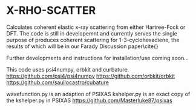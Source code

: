 # X-RHO-SCATTER

Calculates coherent elastic x-ray scattering from either Hartree-Fock or DFT. 
The code is still in developemnt and currently serves the single purpose of produces coherent scattering 
for 1-3-cyclohexadiene, the results of which will be in our Farady Discussion paper\cite{}

Further developments and instructions for installation/use coming soon...

This code uses psi4numpy, orbkit and curbature. 
https://github.com/psi4/psi4numpy
https://github.com/orbkit/orbkit
https://github.com/saullocastro/cubature

wavefunction.py is an adaption of PSIXAS
kshelper.py is an exact copy of the kshelper.py in PSIXAS
https://github.com/Masterluke87/psixas
